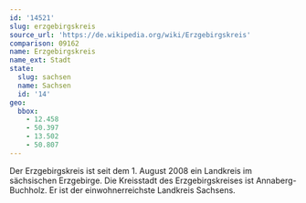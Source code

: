 ```yaml
---
id: '14521'
slug: erzgebirgskreis
source_url: 'https://de.wikipedia.org/wiki/Erzgebirgskreis'
comparison: 09162
name: Erzgebirgskreis
name_ext: Stadt
state:
  slug: sachsen
  name: Sachsen
  id: '14'
geo:
  bbox:
    - 12.458
    - 50.397
    - 13.502
    - 50.807
---
```


Der Erzgebirgskreis ist seit dem 1. August 2008 ein Landkreis im sächsischen Erzgebirge. Die Kreisstadt des Erzgebirgskreises ist Annaberg-Buchholz. Er ist der einwohnerreichste Landkreis Sachsens.
